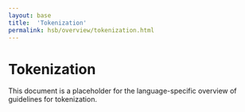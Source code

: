 ```yaml
---
layout: base
title:  'Tokenization'
permalink: hsb/overview/tokenization.html
---
```


# Tokenization

This document is a placeholder for the language-specific overview of
guidelines for tokenization.
